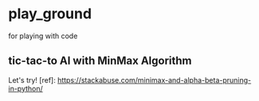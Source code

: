 # play_ground
for playing with code

## tic-tac-to AI with MinMax Algorithm
Let's try!
[ref]: https://stackabuse.com/minimax-and-alpha-beta-pruning-in-python/